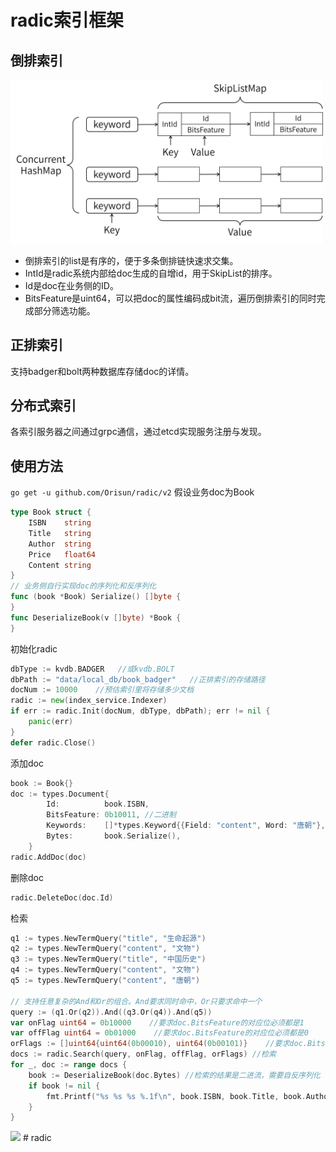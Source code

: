 # radic索引框架
## 倒排索引

<img src="img/倒排索引.png" width="500"/>    

- 倒排索引的list是有序的，便于多条倒排链快速求交集。    
- IntId是radic系统内部给doc生成的自增id，用于SkipList的排序。  
- Id是doc在业务侧的ID。   
- BitsFeature是uint64，可以把doc的属性编码成bit流，遍历倒排索引的同时完成部分筛选功能。  

## 正排索引
支持badger和bolt两种数据库存储doc的详情。  

## 分布式索引
各索引服务器之间通过grpc通信，通过etcd实现服务注册与发现。  

## 使用方法
`go get -u github.com/Orisun/radic/v2`
假设业务doc为Book
```go 
type Book struct {
	ISBN    string
	Title   string
	Author  string
	Price   float64
	Content string
}
// 业务侧自行实现doc的序列化和反序列化
func (book *Book) Serialize() []byte {
}
func DeserializeBook(v []byte) *Book {
}
```
初始化radic  
```go
dbType := kvdb.BADGER   //或kvdb.BOLT
dbPath := "data/local_db/book_badger"   //正排索引的存储路径
docNum := 10000    //预估索引里将存储多少文档
radic := new(index_service.Indexer)
if err := radic.Init(docNum, dbType, dbPath); err != nil {
    panic(err)
}
defer radic.Close()
```
添加doc  
```go
book := Book{}
doc := types.Document{
		Id:          book.ISBN,
		BitsFeature: 0b10011, //二进制
		Keywords:    []*types.Keyword{{Field: "content", Word: "唐朝"}, {Field: "content", Word: "文物"}, {Field: "title", Word: book.Title}},
		Bytes:       book.Serialize(),
	}
radic.AddDoc(doc)
```
删除doc  
```go 
radic.DeleteDoc(doc.Id)
```
检索  
```go 
q1 := types.NewTermQuery("title", "生命起源")
q2 := types.NewTermQuery("content", "文物")
q3 := types.NewTermQuery("title", "中国历史")
q4 := types.NewTermQuery("content", "文物")
q5 := types.NewTermQuery("content", "唐朝")

// 支持任意复杂的And和Or的组合。And要求同时命中，Or只要求命中一个
query := (q1.Or(q2)).And((q3.Or(q4)).And(q5))
var onFlag uint64 = 0b10000    //要求doc.BitsFeature的对应位必须都是1
var offFlag uint64 = 0b01000    //要求doc.BitsFeature的对应位必须都是0
orFlags := []uint64{uint64(0b00010), uint64(0b00101)}    //要求doc.BitsFeature的对应位至少有一个是1
docs := radic.Search(query, onFlag, offFlag, orFlags) //检索
for _, doc := range docs {
    book := DeserializeBook(doc.Bytes) //检索的结果是二进流，需要自反序列化
    if book != nil {
        fmt.Printf("%s %s %s %.1f\n", book.ISBN, book.Title, book.Author, book.Price)
    }
}
```

<img src="img/微信公众号.png" width="700"/>  #   r a d i c 
 
 